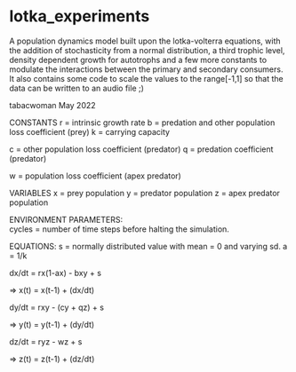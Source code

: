 # lotka_experiments

A population dynamics model built upon the lotka-volterra equations, with the addition of stochasticity from a normal distribution, a third trophic level, density dependent growth for autotrophs and a few more constants to modulate the interactions between the primary and secondary consumers. It also contains some code to scale the values to the range[-1,1] so that the data can be written to an audio file ;)

tabacwoman May 2022  
  
CONSTANTS
 r = intrinsic growth rate 
 b = predation and other population loss coefficient (prey)
 k = carrying capacity

 c = other population loss coefficient (predator)
 q = predation coefficient (predator)

 w = population loss coefficient (apex predator)

 VARIABLES
 x = prey population
 y = predator population
 z = apex predator population  
  
 ENVIRONMENT PARAMETERS:  
 cycles = number of time steps before halting the simulation.  

 EQUATIONS: 
  s = normally distributed value with mean = 0 and varying sd.
  a = 1/k
  
  dx/dt = rx(1-ax) - bxy + s
  
=> x(t) = x(t-1) + (dx/dt)  
  
  
  
 dy/dt = rxy - (cy + qz) + s
  
=> y(t) = y(t-1) + (dy/dt)  
   
   
   
 dz/dt = ryz - wz + s
   
=> z(t) = z(t-1) + (dz/dt)  